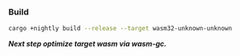 ### Build

```bash
cargo +nightly build --release --target wasm32-unknown-unknown
```

***Next step optimize target wasm via wasm-gc.***

